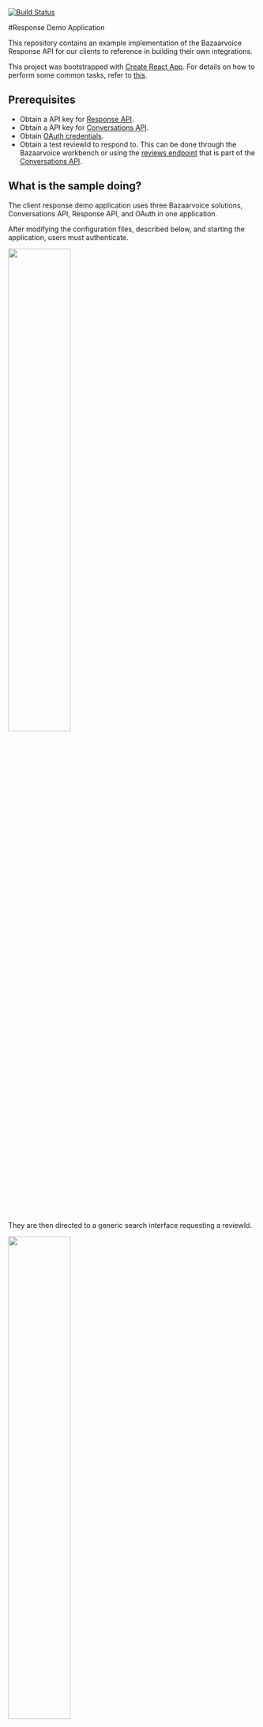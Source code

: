[![Build Status](https://travis-ci.org/bazaarvoice/clientresponse-demo.svg?branch=master)](https://travis-ci.org/bazaarvoice/clientresponse-demo)

#Response Demo Application

This repository contains an example implementation of the Bazaarvoice Response API for our clients to reference in building their own integrations.

This project was bootstrapped with [Create React App](https://github.com/facebook/create-react-app). For details on how to perform some common tasks, refer to [this](https://github.com/facebook/create-react-app/blob/master/packages/react-scripts/template/README.md).

## Prerequisites
- Obtain a API key for [Response API](https://developer.bazaarvoice.com/response-api/home).
- Obtain a API key for [Conversations API](https://developer.bazaarvoice.com/conversations-api/home).
- Obtain [OAuth credentials](https://developer.bazaarvoice.com/response-api/getting-started#getting-access).
- Obtain a test reviewId to respond to. This can be done through the Bazaarvoice workbench or using the [reviews endpoint](https://developer.bazaarvoice.com/conversations-api/reference/v5.4/reviews/review-display) that is part of the [Conversations API](https://developer.bazaarvoice.com/conversations-api/home). 


## What is the sample doing?

The client response demo application uses three Bazaarvoice solutions, Conversations API, Response API, and OAuth in one application.  

After modifying the configuration files, described below, and starting the application, users must authenticate. 


<img src="https://dkv97bqrmxzll.cloudfront.net/img/git_hosted/authenicate.png" width="50%" />

They are then directed to a generic search interface requesting a reviewId.

<img src="https://dkv97bqrmxzll.cloudfront.net/img/git_hosted/search.png" width="50%" />

At that point, an call to the <a href="https://developer.bazaarvoice.com/conversations-api/home">Conversations API</a> returns review data. 

An API call is also made to the <a href="https://developer.bazaarvoice.com/response-api/home">Response API</a> to obtain any existing client responses. This is done to ensure the latest response data is obtained. There is a slight delay for responses to ELT back to the Conversations API data store.  

<img src="https://dkv97bqrmxzll.cloudfront.net/img/git_hosted/sections.png" width="50%"/>

For existing client responses, HTML controls are available to <a href="https://developer.bazaarvoice.com/response-api/reference/client-response/update-client-response">EDIT</a> and <a href ="https://developer.bazaarvoice.com/response-api/reference/client-response/delete-review-response">DELETE<a> the responses. There is also the ability to <a href="https://developer.bazaarvoice.com/response-api/reference/client-response/create-client-response">create a new response</a>. Two inputs are required for new responses, Department(string) and Response(string). For the purpose of the demo, the Department uses an hard-coded input dropdown. 

## Getting Started

- Open the Command Line or Terminal.
- Run the following commands to get a copy of this repository on your PC and navigate into it.
  ```
  git clone https://github.com/bazaarvoice/clientresponse-demo.git
  cd clientresponse-demo
  ```
  
- Make sure you have `Docker 18.03.0-ce` installed.
  - For instructions on installing Docker, see [this](https://docs.docker.com/install/#desktop)
  
## Local Deployment

* Modify `server/server-config.js` file to contain your backend credentials for different services.
* Modify `client/src/utils/config.js` file to contain your client-side credentials for different services.
* Make sure you are in the cloned directory and run following commands from your terminal:
  ```
  docker build -t clientresponse-demo .
  docker run -p 127.0.0.1:5000:5000/tcp -i -t clientresponse-demo:latest
  ```
* You can use the application by going to `http://localhost:5000` in your browser.

## Application Architecture

This application is split into two components - a Node.js Express server and a client-side React app. You can read more about this kind of setup [here](https://github.com/fullstackreact/food-lookup-demo).

* The [server](server/server.js) makes calls to the Bazaarvoice OAuth2 service for authentication and exposes endpoints to interact with the Client Response API.
* On the client-side, [client.js](client/src/api/client.js) provides modular functions which are used by front-end components to interact with the application's back-end, and with Bazaarvoice Conversations API to fetch reviews.
* The core front-end consists of two pages which are composed from four React [components](client/src/components):
  * **[Search Page](client/src/components/searchPage.js):** This is a simple page with a search bar which expects user to enter a Review ID which leads them to the Review Page.
  * **[Review Page](client/src/components/reviewPage.js):** This page expects a Review ID from the query parameters. It then queries the Conversation's API to fetch the corresponding review. Further, it queries the Client Response API to fetch all client responses for that review and renders the [ClientResponsesSection](client/src/components/clientResponsesSection.js) component with that data. In turn, this section renders each client response as a [ClientResponse](client/src/components/clientResponse.js) component. 


## Application Limitations

* **The application cannot maintain proper user sessions**	

  The express server currently uses just short-lived cookies for storing OAuth2 tokens. In a production application, you should maintain user sessions using cookies and session storage.

* **Current server implementation does not explicitly all handle error responses from API**

  All of the Bazaarvoice APIs send different error responses for invalid calls and a production application should handle and display them properly to the end user. Currently, this application assumes most calls to be valid and doesn't do explicit error handling. 

## License

This project is licensed under the Apache 2.0 License - see the [LICENSE](LICENSE) file for details.

## Contributing

Found a bug or missing feature? Please open an issue!
Send your feedback. Send your pull requests. All contributions are appreciated.
